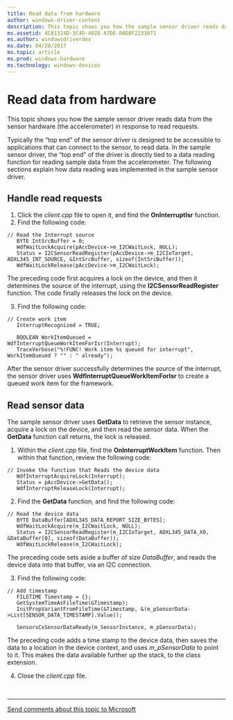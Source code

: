 ```yaml
---
title: Read data from hardware
author: windows-driver-content
description: This topic shows you how the sample sensor driver reads data from the sensor hardware (the accelerometer) in response to read requests.
ms.assetid: 4C01324D-3C4D-4028-A7DE-0AD8F2233071
ms.author: windowsdriverdev
ms.date: 04/20/2017
ms.topic: article
ms.prod: windows-hardware
ms.technology: windows-devices
---
```


# Read data from hardware


This topic shows you how the sample sensor driver reads data from the sensor hardware (the accelerometer) in response to read requests.

Typically the “top end” of the sensor driver is designed to be accessible to applications that can connect to the sensor, to read data. In the sample sensor driver, the “top end” of the driver is directly tied to a data reading function for reading sample data from the accelerometer. The following sections explain how data reading was implemented in the sample sensor driver.

## Handle read requests


1. Click the *client.cpp* file to open it, and find the **OnInterruptIsr** function.
2. Find the following code:
```ManagedCPlusPlus
// Read the Interrupt source
   BYTE IntSrcBuffer = 0;
   WdfWaitLockAcquire(pAccDevice->m_I2CWaitLock, NULL);
   Status = I2CSensorReadRegister(pAccDevice->m_I2CIoTarget, ADXL345_INT_SOURCE, &IntSrcBuffer, sizeof(IntSrcBuffer));
   WdfWaitLockRelease(pAccDevice->m_I2CWaitLock);
```

The preceding code first acquires a lock on the device, and then it determines the source of the interrupt, using the **I2CSensorReadRegister** function. The code finally releases the lock on the device.

3. Find the following code:
```ManagedCPlusPlus
// Create work item   
   InterruptRecognized = TRUE;

   BOOLEAN WorkItemQueued = WdfInterruptQueueWorkItemForIsr(Interrupt);
   TraceVerbose("%!FUNC! Work item %s queued for interrupt", WorkItemQueued ? "" : " already");
```

After the sensor driver successfully determines the source of the interrupt, the sensor driver uses **WdfInterruptQueueWorkItemForIsr** to create a queued work item for the framework.

## Read sensor data


The sample sensor driver uses **GetData** to retrieve the sensor instance, acquire a lock on the device, and then read the sensor data. When the **GetData** function call returns, the lock is released.

1. Within the *client.cpp* file, find the **OnInterruptWorkItem** function. Then within that function, review the following code:
```ManagedCPlusPlus
// Invoke the function that Reads the device data
   WdfInterruptAcquireLock(Interrupt);
   Status = pAccDevice->GetData();
   WdfInterruptReleaseLock(Interrupt);
```

2. Find the **GetData** function, and find the following code:
```ManagedCPlusPlus
// Read the device data
   BYTE DataBuffer[ADXL345_DATA_REPORT_SIZE_BYTES];
   WdfWaitLockAcquire(m_I2CWaitLock, NULL);
   Status = I2CSensorReadRegister(m_I2CIoTarget, ADXL345_DATA_X0, &DataBuffer[0], sizeof(DataBuffer));
   WdfWaitLockRelease(m_I2CWaitLock);
```

The preceding code sets aside a buffer of size *DataBuffer*, and reads the device data into that buffer, via an I2C connection.

3. Find the following code:
```ManagedCPlusPlus
// Add timestamp
   FILETIME Timestamp = {};
   GetSystemTimeAsFileTime(&Timestamp);
   InitPropVariantFromFileTime(&Timestamp, &(m_pSensorData->List[SENSOR_DATA_TIMESTAMP].Value));

   SensorsCxSensorDataReady(m_SensorInstance, m_pSensorData);
```

The preceding code adds a time stamp to the device data, then saves the data to a location in the device context, and uses *m\_pSensorData* to point to it. This makes the data available further up the stack, to the class extension.

4. Close the *client.cpp* file.
 

 


--------------------
[Send comments about this topic to Microsoft](mailto:wsddocfb@microsoft.com?subject=Documentation%20feedback%20%5Bsensors\sensors%5D:%20Read%20data%20from%20hardware%20%20RELEASE:%20%281/12/2017%29&body=%0A%0APRIVACY%20STATEMENT%0A%0AWe%20use%20your%20feedback%20to%20improve%20the%20documentation.%20We%20don't%20use%20your%20email%20address%20for%20any%20other%20purpose,%20and%20we'll%20remove%20your%20email%20address%20from%20our%20system%20after%20the%20issue%20that%20you're%20reporting%20is%20fixed.%20While%20we're%20working%20to%20fix%20this%20issue,%20we%20might%20send%20you%20an%20email%20message%20to%20ask%20for%20more%20info.%20Later,%20we%20might%20also%20send%20you%20an%20email%20message%20to%20let%20you%20know%20that%20we've%20addressed%20your%20feedback.%0A%0AFor%20more%20info%20about%20Microsoft's%20privacy%20policy,%20see%20http://privacy.microsoft.com/default.aspx. "Send comments about this topic to Microsoft")


